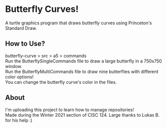 # Butterfly Curves!
A turtle graphics program that draws butterfly curves using Princeton's Standard Draw.

## How to Use?
butterfly-curve > src > a5 > commands<br>
Run the ButterflySingleCommands file to draw a large butterfly in a 750x750 window.<br>
Run the ButterflyMultiCommands file to draw nine butterflies with different color options!<br>
You can change the butterfly curve's color in the files.

## About
I'm uploading this project to learn how to manage repositories!<br>
Made during the Winter 2021 section of CISC 124. Large thanks to Lukas B. for his help :)
